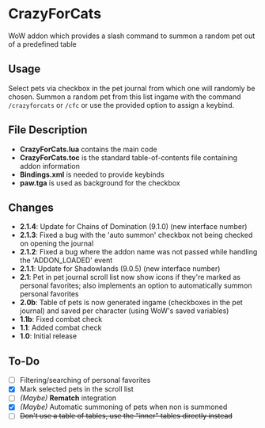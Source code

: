 # CrazyForCats
WoW addon which provides a slash command to summon a random pet out of a predefined table

## Usage
Select pets via checkbox in the pet journal from which one will randomly be chosen. Summon a random pet from this list ingame with the command `/crazyforcats` or `/cfc` or use the provided option to assign a keybind.

## File Description
- **CrazyForCats.lua** contains the main code
- **CrazyForCats.toc** is the standard table-of-contents file containing addon information
- **Bindings.xml** is needed to provide keybinds
- **paw.tga** is used as background for the checkbox

## Changes
- **2.1.4**: Update for Chains of Domination (9.1.0) (new interface number)
- **2.1.3**: Fixed a bug with the 'auto summon' checkbox not being checked on opening the journal
- **2.1.2**: Fixed a bug where the addon name was not passed while handling the 'ADDON_LOADED' event
- **2.1.1**: Update for Shadowlands (9.0.5) (new interface number)
- **2.1**: Pet in pet journal scroll list now show icons if they're marked as personal favorites; also implements an option to automatically summon personal favorites
- **2.0b**: Table of pets is now generated ingame (checkboxes in the pet journal) and saved per character (using WoW's saved variables)
- **1.1b**: Fixed combat check
- **1.1**: Added combat check
- **1.0**: Initial release

## To-Do
- [ ] Filtering/searching of personal favorites
- [x] Mark selected pets in the scroll list
- [ ] *(Maybe)* **Rematch** integration
- [x] *(Maybe)* Automatic summoning of pets when non is summoned
- [ ] ~~Don't use a table of tables, use the "inner" tables directly instead~~